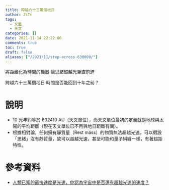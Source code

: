 ```yaml
---
title: 跨越六十三萬個地日
author: ZiTe
tags:
  - 文藝
  - 天文
categories: []
date: 2021-11-14 22:22:00
comments: true
toc: true
draft: false
aliases: ["/2021/11/step-across-630000/"]
---
```

將距離化為時間的機器
讓思緒超越光筆直前進

跨越六十三萬個地日
時間是否能回到十年之前？

# 說明

- 10 光年約等於 632410 AU（天文單位），而天文單位最初的定義就是地球與太陽的平均距離（現在天文單位已不再與地日距離有關）。
- 根據相對論，任何擁有靜質量（Rest mass）的物質無法超越光速。可以假設「思緒」沒有靜質量，故可以超越光速，甚至可能和量子糾纏一樣，有著超距特性。

<!--more-->

# 參考資料

- [人類已知的最快速度是光速，你認為宇宙中是否還有超越光速的速度？](https://www.juduo.cc/club/2030719.html)
